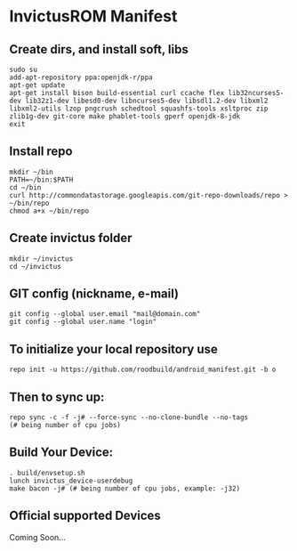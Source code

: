 InvictusROM Manifest
====================

Create dirs, and install soft, libs
-----------------------------------

    sudo su
    add-apt-repository ppa:openjdk-r/ppa
    apt-get update
    apt-get install bison build-essential curl ccache flex lib32ncurses5-dev lib32z1-dev libesd0-dev libncurses5-dev libsdl1.2-dev libxml2 libxml2-utils lzop pngcrush schedtool squashfs-tools xsltproc zip zlib1g-dev git-core make phablet-tools gperf openjdk-8-jdk
    exit
    
    
Install repo
------------

    mkdir ~/bin
    PATH=~/bin:$PATH
    cd ~/bin
    curl http://commondatastorage.googleapis.com/git-repo-downloads/repo > ~/bin/repo
    chmod a+x ~/bin/repo
    

Create invictus folder
----------------------

    mkdir ~/invictus
    cd ~/invictus
    

GIT config (nickname, e-mail)
-----------------------------

    git config --global user.email "mail@domain.com"
    git config --global user.name "login"
    

To initialize your local repository use
---------------------------------------

    repo init -u https://github.com/roodbuild/android_manifest.git -b o
    

Then to sync up:
----------------

    repo sync -c -f -j# --force-sync --no-clone-bundle --no-tags 
    (# being number of cpu jobs)

Build Your Device:
------------------

    . build/envsetup.sh
    lunch invictus_device-userdebug
    make bacon -j# (# being number of cpu jobs, example: -j32)

Official supported Devices
-----------------

   Coming Soon...

